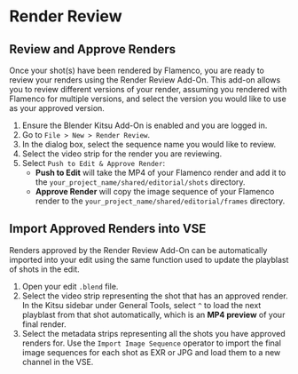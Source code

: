 # Render Review

## Review and Approve Renders
Once your shot(s) have been rendered by Flamenco, you are ready to review your renders using the Render Review Add-On. This add-on allows you to review different versions of your render, assuming you rendered with Flamenco for multiple versions, and select the version you would like to use as your approved version.

1. Ensure the Blender Kitsu Add-On is enabled and you are logged in.
2. Go to `File > New > Render Review`.
3. In the dialog box, select the sequence name you would like to review.
4. Select the video strip for the render you are reviewing.
5. Select `Push to Edit & Approve Render`:
	- **Push to Edit** will take the MP4 of your Flamenco render and add it to the `your_project_name/shared/editorial/shots` directory.
	- **Approve Render** will copy the image sequence of your Flamenco render to the `your_project_name/shared/editorial/frames` directory.

## Import Approved Renders into VSE
Renders approved by the Render Review Add-On can be automatically imported into your edit using the same function used to update the playblast of shots in the edit.

1. Open your edit `.blend` file.
2. Select the video strip representing the shot that has an approved render. In the Kitsu sidebar under General Tools, select `^` to load the next playblast from that shot automatically, which is an **MP4 preview** of your final render.
3. Select the metadata strips representing all the shots you have approved renders for. Use the `Import Image Sequence` operator to import the final image sequences for each shot as EXR or JPG and load them to a new channel in the VSE.

